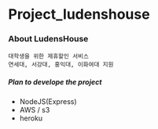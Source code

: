 # **Project_ludenshouse**

### **About LudensHouse**

```
대학생을 위한 제휴할인 서비스
연세대, 서강대, 홍익대, 이화여대 지원
```

##### Plan to develope the project

- NodeJS(Express)
- AWS / s3
- heroku
